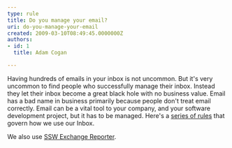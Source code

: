 ```yaml
---
type: rule
title: Do you manage your email?
uri: do-you-manage-your-email
created: 2009-03-10T08:49:45.0000000Z
authors:
- id: 1
  title: Adam Cogan

---
```




<span class='intro'> 
  <p>Having hundreds of emails in your inbox is not uncommon. But it's very uncommon to find people who successfully manage their inbox. Instead they let their inbox become a great black hole with no business value. Email has a bad name in business primarily because people don't treat email correctly. Email can be a vital tool to your company, and your software development project, but it has to be managed. Here's a <a href="/Standards/Communication/RulesToBetterEmail/Pages/default.aspx">series of rules</a> that govern how we use our Inbox.</p>
<p>We also use <a href="http&#58;//www.ssw.com.au/ssw/ExchangeReporter/Default.aspx">SSW Exchange Reporter</a>.</p>
 </span>




